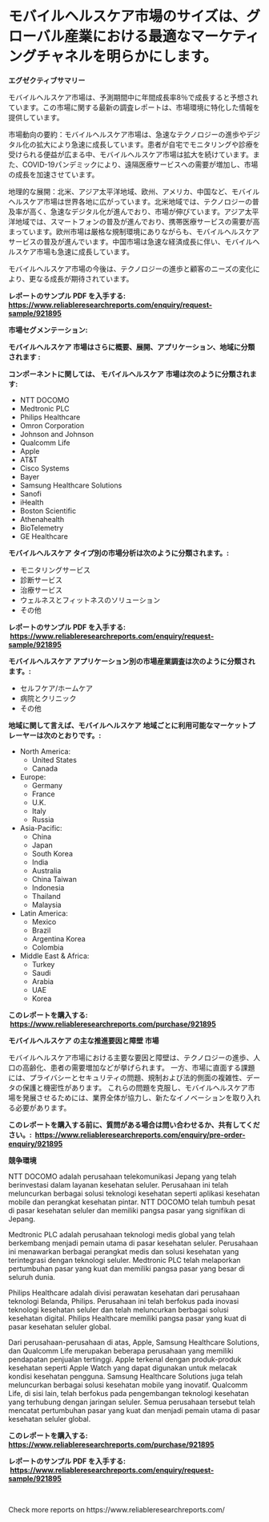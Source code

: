 <p><h1>モバイルヘルスケア市場のサイズは、グローバル産業における最適なマーケティングチャネルを明らかにします。</h1></p><p><strong>エグゼクティブサマリー</strong></p>
<p><p>モバイルヘルスケア市場は、予測期間中に年間成長率8％で成長すると予想されています。この市場に関する最新の調査レポートは、市場環境に特化した情報を提供しています。</p><p>市場動向の要約：モバイルヘルスケア市場は、急速なテクノロジーの進歩やデジタル化の拡大により急速に成長しています。患者が自宅でモニタリングや診療を受けられる便益が広まる中、モバイルヘルスケア市場は拡大を続けています。また、COVID-19パンデミックにより、遠隔医療サービスへの需要が増加し、市場の成長を加速させています。</p><p>地理的な展開：北米、アジア太平洋地域、欧州、アメリカ、中国など、モバイルヘルスケア市場は世界各地に広がっています。北米地域では、テクノロジーの普及率が高く、急速なデジタル化が進んでおり、市場が伸びています。アジア太平洋地域では、スマートフォンの普及が進んでおり、携帯医療サービスの需要が高まっています。欧州市場は厳格な規制環境にありながらも、モバイルヘルスケアサービスの普及が進んでいます。中国市場は急速な経済成長に伴い、モバイルヘルスケア市場も急速に成長しています。</p><p>モバイルヘルスケア市場の今後は、テクノロジーの進歩と顧客のニーズの変化により、更なる成長が期待されています。</p></p>
<p><strong>レポートのサンプル PDF を入手する: <a href="https://www.reliableresearchreports.com/enquiry/request-sample/921895">https://www.reliableresearchreports.com/enquiry/request-sample/921895</a></strong></p>
<p><strong>市場セグメンテーション:</strong></p>
<p><strong> モバイルヘルスケア 市場はさらに概要、展開、アプリケーション、地域に分類されます :</strong></p>
<p><strong>コンポーネントに関しては、 モバイルヘルスケア 市場は次のように分類されます: &nbsp;</strong></p>
<p><ul><li>NTT DOCOMO</li><li>Medtronic PLC</li><li>Philips Healthcare</li><li>Omron Corporation</li><li>Johnson and Johnson</li><li>Qualcomm Life</li><li>Apple</li><li>AT&T</li><li>Cisco Systems</li><li>Bayer</li><li>Samsung Healthcare Solutions</li><li>Sanofi</li><li>iHealth</li><li>Boston Scientific</li><li>Athenahealth</li><li>BioTelemetry</li><li>GE Healthcare</li></ul></p>
<p><strong> モバイルヘルスケア タイプ別の市場分析は次のように分類されます。:</strong></p>
<p><ul><li>モニタリングサービス</li><li>診断サービス</li><li>治療サービス</li><li>ウェルネスとフィットネスのソリューション</li><li>その他</li></ul></p>
<p><strong>レポートのサンプル PDF を入手する: &nbsp;<a href="https://www.reliableresearchreports.com/enquiry/request-sample/921895">https://www.reliableresearchreports.com/enquiry/request-sample/921895</a></strong></p>
<p><strong> モバイルヘルスケア アプリケーション別の市場産業調査は次のように分類されます。:</strong></p>
<p><ul><li>セルフケア/ホームケア</li><li>病院とクリニック</li><li>その他</li></ul></p>
<p><strong>地域に関して言えば、モバイルヘルスケア 地域ごとに利用可能なマーケットプレーヤーは次のとおりです。:</strong></p>
<p><ul>
    <li>
        North America:
        <ul>
            <li>United States</li>
            <li>Canada</li>
        </ul>
    </li>
    <li>
        Europe:
        <ul>
            <li>Germany</li>
            <li>France</li>
            <li>U.K.</li>
            <li>Italy</li>
            <li>Russia</li>
        </ul>
    </li>
    <li>
        Asia-Pacific:
        <ul>
            <li>China</li>
            <li>Japan</li>
            <li>South Korea</li>
            <li>India</li>
            <li>Australia</li>
            <li>China Taiwan</li>
            <li>Indonesia</li>
            <li>Thailand</li>
            <li>Malaysia</li>
        </ul>
    </li>
    <li>
        Latin America:
        <ul>
            <li>Mexico</li>
            <li>Brazil</li>
            <li>Argentina Korea</li>
            <li>Colombia</li>
        </ul>
    </li>
    <li>
        Middle East & Africa:
        <ul>
            <li>Turkey</li>
            <li>Saudi</li>
            <li>Arabia</li>
            <li>UAE</li>
            <li>Korea</li>
        </ul>
    </li>
    </ul></p>
<p><strong>このレポートを購入する: &nbsp;<a href="https://www.reliableresearchreports.com/purchase/921895">https://www.reliableresearchreports.com/purchase/921895</a></strong></p>
<p><strong>モバイルヘルスケア の主な推進要因と障壁 市場</strong></p>
<p><p>モバイルヘルスケア市場における主要な要因と障壁は、テクノロジーの進歩、人口の高齢化、患者の需要増加などが挙げられます。 一方、市場に直面する課題には、プライバシーとセキュリティの問題、規制および法的側面の複雑性、データの保護と機密性があります。 これらの問題を克服し、モバイルヘルスケア市場を発展させるためには、業界全体が協力し、新たなイノベーションを取り入れる必要があります。</p></p>
<p><strong>このレポートを購入する前に、質問がある場合は問い合わせるか、共有してください。:&nbsp; <a href="https://www.reliableresearchreports.com/enquiry/pre-order-enquiry/921895">https://www.reliableresearchreports.com/enquiry/pre-order-enquiry/921895</a></strong></p>
<p><strong>競争環境</strong></p>
<p><p>NTT DOCOMO adalah perusahaan telekomunikasi Jepang yang telah berinvestasi dalam layanan kesehatan seluler. Perusahaan ini telah meluncurkan berbagai solusi teknologi kesehatan seperti aplikasi kesehatan mobile dan perangkat kesehatan pintar. NTT DOCOMO telah tumbuh pesat di pasar kesehatan seluler dan memiliki pangsa pasar yang signifikan di Jepang.</p><p>Medtronic PLC adalah perusahaan teknologi medis global yang telah berkembang menjadi pemain utama di pasar kesehatan seluler. Perusahaan ini menawarkan berbagai perangkat medis dan solusi kesehatan yang terintegrasi dengan teknologi seluler. Medtronic PLC telah melaporkan pertumbuhan pasar yang kuat dan memiliki pangsa pasar yang besar di seluruh dunia.</p><p>Philips Healthcare adalah divisi perawatan kesehatan dari perusahaan teknologi Belanda, Philips. Perusahaan ini telah berfokus pada inovasi teknologi kesehatan seluler dan telah meluncurkan berbagai solusi kesehatan digital. Philips Healthcare memiliki pangsa pasar yang kuat di pasar kesehatan seluler global.</p><p>Dari perusahaan-perusahaan di atas, Apple, Samsung Healthcare Solutions, dan Qualcomm Life merupakan beberapa perusahaan yang memiliki pendapatan penjualan tertinggi. Apple terkenal dengan produk-produk kesehatan seperti Apple Watch yang dapat digunakan untuk melacak kondisi kesehatan pengguna. Samsung Healthcare Solutions juga telah meluncurkan berbagai solusi kesehatan mobile yang inovatif. Qualcomm Life, di sisi lain, telah berfokus pada pengembangan teknologi kesehatan yang terhubung dengan jaringan seluler. Semua perusahaan tersebut telah mencatat pertumbuhan pasar yang kuat dan menjadi pemain utama di pasar kesehatan seluler global.</p></p>
<p><strong>このレポートを購入する: &nbsp; <a href="https://www.reliableresearchreports.com/purchase/921895">https://www.reliableresearchreports.com/purchase/921895</a></strong></p>
<p><strong>レポートのサンプル PDF を入手する: &nbsp;<a href="https://www.reliableresearchreports.com/enquiry/request-sample/921895">https://www.reliableresearchreports.com/enquiry/request-sample/921895</a></strong><strong></strong></p>
<p>&nbsp;</p>
<p>Check more reports on https://www.reliableresearchreports.com/</p>